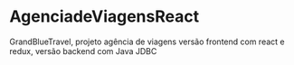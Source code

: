 # AgenciadeViagensReact
GrandBlueTravel, projeto agência de viagens versão frontend com react e redux,
versão backend com Java JDBC
